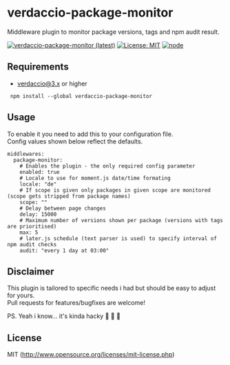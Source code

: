 # verdaccio-package-monitor
Middleware plugin to monitor package versions, tags and npm audit result.

[![verdaccio-package-monitor (latest)](https://img.shields.io/npm/v/verdaccio-package-monitor/latest.svg)](https://www.npmjs.com/package/verdaccio-package-monitor)
[![License: MIT](https://img.shields.io/badge/License-MIT-green.svg)](https://opensource.org/licenses/MIT)
[![node](https://img.shields.io/node/v/verdaccio-package-monitor/latest.svg)](https://www.npmjs.com/package/verdaccio-package-monitor)

## Requirements

* verdaccio@3.x or higher

```
 npm install --global verdaccio-package-monitor
```

## Usage

To enable it you need to add this to your configuration file.  
Config values shown below reflect the defaults.
```
middlewares:
  package-monitor:
    # Enables the plugin - the only required config parameter
    enabled: true
    # Locale to use for moment.js date/time formating
    locale: "de"
    # If scope is given only packages in given scope are monitored (scope gets stripped from package names)
    scope: ""
    # Delay between page changes
    delay: 15000
    # Maximum number of versions shown per package (versions with tags are prioritised)
    max: 5
    # later.js schedule (text parser is used) to specify interval of npm audit checks
    audit: "every 1 day at 03:00"
```
## Disclaimer

This plugin is tailored to specific needs i had but should be easy to adjust for yours.  
Pull requests for features/bugfixes are welcome!

PS. Yeah i know... it's kinda hacky :see_no_evil: :hear_no_evil: :speak_no_evil:

## License

MIT (http://www.opensource.org/licenses/mit-license.php)